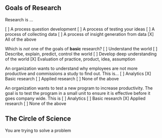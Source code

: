 ## Goals of Research


Research is ...

[ ] A process question development
[ ] A process of testing your ideas
[ ] A process of collecting data
[ ] A process of insight generation from data
[X] All of the above

Which is *not* one of the goals of **basic** research?
[ ] Understand the world
[ ] Describe, explain, predict, control the world
[ ] Develop deep understanding of the world
[X] Evaluation of practice, product, idea, assumption

An organization wants to understand why employees are not more productive and commissions a study to find out. This is...
[ ] Analytics
[X] Basic research
[ ] Applied research
[ ] None of the above

An organization wants to test a new program to increase productivity. The goal is to test the program in a small unit to ensure it is effective before it goes company wide. This is
[ ] Analytics
[ ] Basic research
[X] Applied research
[ ] None of the above

## The Circle of Science

You are trying to solve a problem 